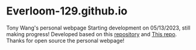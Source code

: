 # Everloom-129.github.io
Tony Wang's personal webpage
Starting development on 05/13/2023, still making progress!
Developed based on this [repository](https://github.com/Violet24K/Violet24K.github.io) and [This repo](https://github.com/JunweiLiang/junweiliang.github.io).
Thanks for open source the personal webpage!

